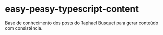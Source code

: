 # easy-peasy-typescript-content
Base de conhecimento dos posts do Raphael Busquet para gerar conteúdo com consistência.
